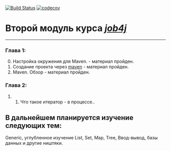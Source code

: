 [![Build Status](https://app.travis-ci.com/denis2maximov/jobj4_design.svg?branch=master)](https://app.travis-ci.com/denis2maximov/jobj4_design)
[![codecov](https://codecov.io/gh/denis2maximov/jobj4_design/branch/master/graph/badge.svg?token=J8BUX8V12X)](https://codecov.io/gh/denis2maximov/jobj4_design)
# Второй модуль курса *[job4j](https://job4j.ru)*

---
### Глава 1:

0. Настройка окружения для Maven. - материал пройден.
1. Создание проекта через [maven](https://maven.apache.org/) - материал пройден.
2. Maven. Обзор - материал пройден.

### Глава 2:
1. 1. Что такое итератор - в процессе..

## В дальнейшем планируется изучение следующих тем:

Generic, углубленное изучение List, Set, Map, Tree, Ввод-вывод, базы данных и другие ништяки.

